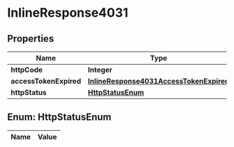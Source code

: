 

# InlineResponse4031

## Properties

Name | Type | Description | Notes
------------ | ------------- | ------------- | -------------
**httpCode** | **Integer** |  |  [optional]
**accessTokenExpired** | [**InlineResponse4031AccessTokenExpired**](InlineResponse4031AccessTokenExpired.md) |  |  [optional]
**httpStatus** | [**HttpStatusEnum**](#HttpStatusEnum) |  |  [optional]


## Enum: HttpStatusEnum

Name | Value
---- | -----




